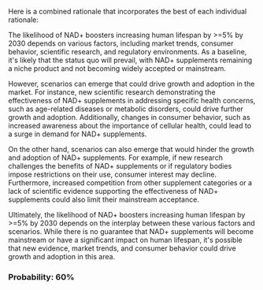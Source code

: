 Here is a combined rationale that incorporates the best of each individual rationale:

The likelihood of NAD+ boosters increasing human lifespan by >=5% by 2030 depends on various factors, including market trends, consumer behavior, scientific research, and regulatory environments. As a baseline, it's likely that the status quo will prevail, with NAD+ supplements remaining a niche product and not becoming widely accepted or mainstream.

However, scenarios can emerge that could drive growth and adoption in the market. For instance, new scientific research demonstrating the effectiveness of NAD+ supplements in addressing specific health concerns, such as age-related diseases or metabolic disorders, could drive further growth and adoption. Additionally, changes in consumer behavior, such as increased awareness about the importance of cellular health, could lead to a surge in demand for NAD+ supplements.

On the other hand, scenarios can also emerge that would hinder the growth and adoption of NAD+ supplements. For example, if new research challenges the benefits of NAD+ supplements or if regulatory bodies impose restrictions on their use, consumer interest may decline. Furthermore, increased competition from other supplement categories or a lack of scientific evidence supporting the effectiveness of NAD+ supplements could also limit their mainstream acceptance.

Ultimately, the likelihood of NAD+ boosters increasing human lifespan by >=5% by 2030 depends on the interplay between these various factors and scenarios. While there is no guarantee that NAD+ supplements will become mainstream or have a significant impact on human lifespan, it's possible that new evidence, market trends, and consumer behavior could drive growth and adoption in this area.

### Probability: 60%